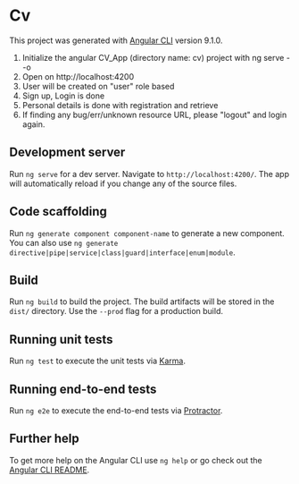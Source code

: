 # Cv

This project was generated with [Angular CLI](https://github.com/angular/angular-cli) version 9.1.0.

1. Initialize the angular CV_App (directory name: cv) project with ng serve --o
2. Open on http://localhost:4200
3. User will be created on "user" role based
4. Sign up, Login is done
5. Personal details is done with registration and retrieve
6. If finding any bug/err/unknown resource URL, please "logout" and login again.


## Development server

Run `ng serve` for a dev server. Navigate to `http://localhost:4200/`. The app will automatically reload if you change any of the source files.

## Code scaffolding

Run `ng generate component component-name` to generate a new component. You can also use `ng generate directive|pipe|service|class|guard|interface|enum|module`.

## Build

Run `ng build` to build the project. The build artifacts will be stored in the `dist/` directory. Use the `--prod` flag for a production build.

## Running unit tests

Run `ng test` to execute the unit tests via [Karma](https://karma-runner.github.io).

## Running end-to-end tests

Run `ng e2e` to execute the end-to-end tests via [Protractor](http://www.protractortest.org/).

## Further help

To get more help on the Angular CLI use `ng help` or go check out the [Angular CLI README](https://github.com/angular/angular-cli/blob/master/README.md).
